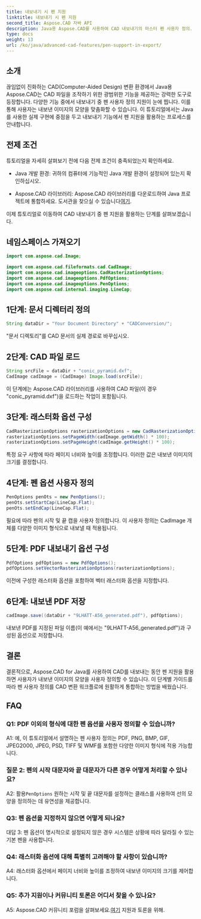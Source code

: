 ```yaml
---
title: 내보내기 시 펜 지원
linktitle: 내보내기 시 펜 지원
second_title: Aspose.CAD 자바 API
description: Java용 Aspose.CAD를 사용하여 CAD 내보내기의 마스터 펜 사용자 정의. 원활한 통합을 위한 단계별 가이드를 따르세요.
type: docs
weight: 13
url: /ko/java/advanced-cad-features/pen-support-in-export/
---
```

## 소개

끊임없이 진화하는 CAD(Computer-Aided Design) 변환 환경에서 Java용 Aspose.CAD는 CAD 파일을 조작하기 위한 광범위한 기능을 제공하는 강력한 도구로 등장합니다. 다양한 기능 중에서 내보내기 중 펜 사용자 정의 지원이 눈에 띕니다. 이를 통해 사용자는 내보낸 이미지의 모양을 맞춤화할 수 있습니다. 이 튜토리얼에서는 Java를 사용한 실제 구현에 중점을 두고 내보내기 기능에서 펜 지원을 활용하는 프로세스를 안내합니다.

## 전제 조건

튜토리얼을 자세히 살펴보기 전에 다음 전제 조건이 충족되었는지 확인하세요.

- Java 개발 환경: 귀하의 컴퓨터에 기능적인 Java 개발 환경이 설정되어 있는지 확인하십시오.

-  Aspose.CAD 라이브러리: Aspose.CAD 라이브러리를 다운로드하여 Java 프로젝트에 통합하세요. 도서관을 찾으실 수 있습니다[여기](https://releases.aspose.com/cad/java/).

이제 튜토리얼로 이동하여 CAD 내보내기 중 펜 지원을 활용하는 단계를 살펴보겠습니다.

## 네임스페이스 가져오기

```java
import com.aspose.cad.Image;

import com.aspose.cad.fileformats.cad.CadImage;
import com.aspose.cad.imageoptions.CadRasterizationOptions;
import com.aspose.cad.imageoptions.PdfOptions;
import com.aspose.cad.imageoptions.PenOptions;
import com.aspose.cad.internal.imaging.LineCap;
```

## 1단계: 문서 디렉터리 정의

```java
String dataDir = "Your Document Directory" + "CADConversion/";
```

"문서 디렉토리"를 CAD 문서의 실제 경로로 바꾸십시오.

## 2단계: CAD 파일 로드

```java
String srcFile = dataDir + "conic_pyramid.dxf";
CadImage cadImage = (CadImage) Image.load(srcFile);
```

이 단계에는 Aspose.CAD 라이브러리를 사용하여 CAD 파일(이 경우 "conic_pyramid.dxf")을 로드하는 작업이 포함됩니다.

## 3단계: 래스터화 옵션 구성

```java
CadRasterizationOptions rasterizationOptions = new CadRasterizationOptions();
rasterizationOptions.setPageWidth(cadImage.getWidth() * 100);
rasterizationOptions.setPageHeight(cadImage.getHeight() * 100);
```

특정 요구 사항에 따라 페이지 너비와 높이를 조정합니다. 이러한 값은 내보낸 이미지의 크기를 결정합니다.

## 4단계: 펜 옵션 사용자 정의

```java
PenOptions penOts = new PenOptions();
penOts.setStartCap(LineCap.Flat);
penOts.setEndCap(LineCap.Flat);
```

필요에 따라 펜의 시작 및 끝 캡을 사용자 정의합니다. 이 사용자 정의는 CadImage 개체를 다양한 이미지 형식으로 내보낼 때 적용됩니다.

## 5단계: PDF 내보내기 옵션 구성

```java
PdfOptions pdfOptions = new PdfOptions();
pdfOptions.setVectorRasterizationOptions(rasterizationOptions);
```

이전에 구성한 래스터화 옵션을 포함하여 벡터 래스터화 옵션을 지정합니다.

## 6단계: 내보낸 PDF 저장

```java
cadImage.save((dataDir + "9LHATT-A56_generated.pdf"), pdfOptions);
```

내보낸 PDF를 지정된 파일 이름(이 예에서는 "9LHATT-A56_generated.pdf")과 구성된 옵션으로 저장합니다.

## 결론

결론적으로, Aspose.CAD for Java를 사용하여 CAD를 내보내는 동안 펜 지원을 활용하면 사용자가 내보낸 이미지의 모양을 사용자 정의할 수 있습니다. 이 단계별 가이드를 따라 펜 사용자 정의를 CAD 변환 워크플로에 원활하게 통합하는 방법을 배웠습니다.

## FAQ

### Q1: PDF 이외의 형식에 대한 펜 옵션을 사용자 정의할 수 있습니까?

A1: 예, 이 튜토리얼에서 설명하는 펜 사용자 정의는 PDF, PNG, BMP, GIF, JPEG2000, JPEG, PSD, TIFF 및 WMF를 포함한 다양한 이미지 형식에 적용 가능합니다.

### 질문 2: 펜의 시작 대문자와 끝 대문자가 다른 경우 어떻게 처리할 수 있나요?

 A2: 활용`PenOptions` 원하는 시작 및 끝 대문자를 설정하는 클래스를 사용하여 선의 모양을 정의하는 데 유연성을 제공합니다.

### Q3: 펜 옵션을 지정하지 않으면 어떻게 되나요?

대답 3: 펜 옵션이 명시적으로 설정되지 않은 경우 시스템은 상황에 따라 달라질 수 있는 기본 펜을 사용합니다.

### Q4: 래스터화 옵션에 대해 특별히 고려해야 할 사항이 있습니까?

A4: 래스터화 옵션에서 페이지 너비와 높이를 조정하여 내보낸 이미지의 크기를 제어합니다.

### Q5: 추가 지원이나 커뮤니티 토론은 어디서 찾을 수 있나요?

 A5: Aspose.CAD 커뮤니티 포럼을 살펴보세요.[여기](https://forum.aspose.com/c/cad/19) 지원과 토론을 위해.
